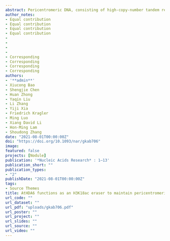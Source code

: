 ```yaml
---
abstract: Pericentromeric DNA, consisting of high-copy-number tandem repeats and transposable elements, is normally silenced through DNA methylation and histone modifications to maintain chromosomal integrity and stability. Although histone deacetylase 6 (HDA6) has been known to participate in pericentromeric silencing, the mechanism is still yet unclear. Here, using whole genome bisulfite sequencing (WGBS) and chromatin immunoprecipitation-sequencing (ChIP-Seq), we mapped the genome-wide patterns of differential DNA methylation and histone H3 lysine 18 acetylation (H3K18ac) in wild-type and hda6 mutant strains. Results show pericentromeric CHG hypomethylation in hda6 mutants was mediated by DNA demethylases, not by DNA methyltransferases as previously thought. DNA demethylases can recognize H3K18ac mark and then be recruited to the chromatin. Using biochemical assays, we found that HDA6 could function as an ‘eraser’ enzyme for H3K18ac mark to prevent DNA demethylation. Oxford Nanopore Technology Direct RNA Sequencing (ONT DRS) also revealed that hda6 mutants with H3K18ac accumulation and CHG hypomethylation were shown to have transcriptionally active pericentromeric DNA.
author_notes:
- Equal contribution
- Equal contribution
- Equal contribution
- Equal contribution
-
-
-
-
- Corresponding
- Corresponding
- Corresponding
- Corresponding
authors:
- '**admin**'
- Xiucong Bao
- Shengjie Chen
- Huan Zhong
- Yaqin Liu
- Li Zhang
- Yiji Xia
- Friedrich Kragler
- Ming Luo
- Xiang David Li
- Hon-Ming Lam
- Shoudong Zhang
date: "2021-08-01T00:00:00Z"
doi: "https://doi.org/10.1093/nar/gkab706"
image: 
featured: false
projects: [Nodule]
publication: '*Nucleic Acids Research* : 1–13'
publication_short: ""
publication_types:
- "2"
publishDate: "2021-08-01T00:00:00Z"
tags:
- Source Themes
title: AtHDA6 functions as an H3K18ac eraser to maintain pericentromeric CHG methylation in Arabidopsis thaliana
url_code: ""
url_dataset: ""
url_pdf: "uploads/gkab706.pdf"
url_poster: ""
url_project: ""
url_slides: ""
url_source: ""
url_video: ""
---
```




